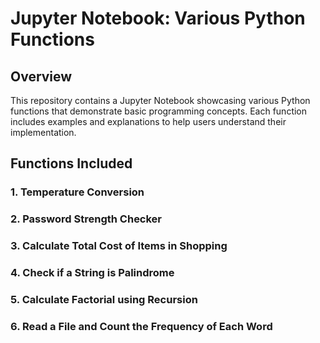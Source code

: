 # Jupyter Notebook: Various Python Functions

## Overview
This repository contains a Jupyter Notebook showcasing various Python functions that demonstrate basic programming concepts. Each function includes examples and explanations to help users understand their implementation.

## Functions Included

### 1. Temperature Conversion
### 2. Password Strength Checker
### 3. Calculate Total Cost of Items in Shopping
### 4. Check if a String is Palindrome
### 5. Calculate Factorial using Recursion
### 6. Read a File and Count the Frequency of Each Word
